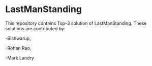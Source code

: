 # LastManStanding
This repository contains Top-3 solution of LastManStanding. These solutions are contributed by:

-Bishwarup,

-Rohan Rao,

-Mark Landry

